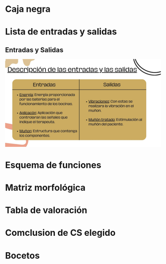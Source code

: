# Caja negra
# Lista de entradas y salidas
## Entradas y Salidas
<p align="center">
  <img src="https://github.com/Arbandu/Fundbio/blob/97c89bdb6f399f9369d3e95237af0902aaeaee3e/Imagenes/Descripcion%20de%20las%20entradas%20y%20salidas.jpg" alt="Descripcion de entradas y salidas">
</p>

# Esquema de funciones
# Matriz morfológica
# Tabla de valoración
# Comclusion de CS elegido
# Bocetos
